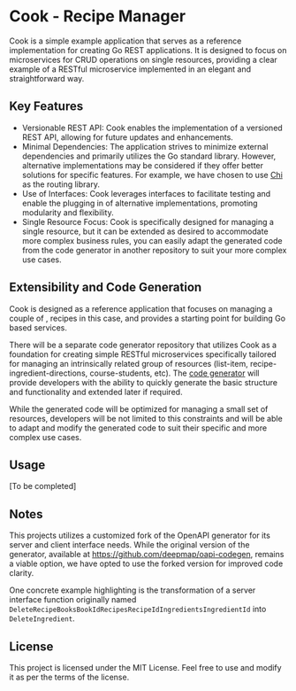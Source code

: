 # Cook - Recipe Manager

Cook is a simple example application that serves as a reference implementation for creating Go REST applications. It is designed to focus on microservices for CRUD operations on single resources, providing a clear example of a RESTful microservice implemented in an elegant and straightforward way.

## Key Features

- Versionable REST API: Cook enables the implementation of a versioned REST API, allowing for future updates and enhancements.
- Minimal Dependencies: The application strives to minimize external dependencies and primarily utilizes the Go standard library. However, alternative implementations may be considered if they offer better solutions for specific features. For example, we have chosen to use [Chi](https://github.com/go-chi/chi) as the routing library.
- Use of Interfaces: Cook leverages interfaces to facilitate testing and enable the plugging in of alternative implementations, promoting modularity and flexibility.
- Single Resource Focus: Cook is specifically designed for managing a single resource, but it can be extended as desired to accommodate more complex business rules, you can easily adapt the generated code from the code generator in another repository to suit your more complex use cases.

## Extensibility and Code Generation

Cook is designed as a reference application that focuses on managing a couple of , recipes in this case, and provides a starting point for building Go based services.

There will be a separate code generator repository that utilizes Cook as a foundation for creating simple RESTful microservices specifically tailored for managing an intrinsically related group of resources (list-item, recipe-ingredient-directions, course-students, etc). The [code generator](https://github.com/foorester/crud) will provide developers with the ability to quickly generate the basic structure and functionality and extended later if required.

While the generated code will be optimized for managing a small set of resources, developers will be not limited to this constraints and will be able to adapt and modify the generated code to suit their specific and more complex use cases.

## Usage

[To be completed]

## Notes
This projects utilizes a customized fork of the OpenAPI generator for its server and client interface needs. While the original version of the generator, available at https://github.com/deepmap/oapi-codegen, remains a viable option, we have opted to use the forked version for improved code clarity.

One concrete example highlighting is the transformation of a server interface function originally named `DeleteRecipeBooksBookIdRecipesRecipeIdIngredientsIngredientId` into `DeleteIngredient`.

## License

This project is licensed under the MIT License. Feel free to use and modify it as per the terms of the license.
